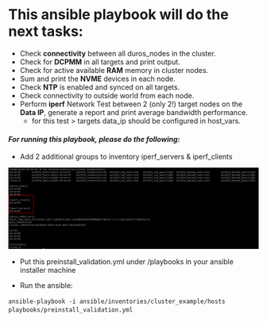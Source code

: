# This ansible playbook will do the next tasks: 

- Check **connectivity** between all duros_nodes in the cluster.
- Check for **DCPMM** in all targets and print output.  
- Check for active available **RAM** memory in cluster nodes.
- Sum and print the **NVME** devices in each node.
- Check **NTP** is enabled and synced on all targets.
- Check connectivity to outside world from each node. 
- Perform **iperf** Network Test between 2 (only 2!) target nodes on the **Data IP**, generate a report and print average bandwidth performance.
  - for this test > targets data_ip should be configured in host_vars.

 
#### *For running this playbook, please do the following:*

- Add 2 additional groups to inventory iperf_servers & iperf_clients

![](2022-03-09_16-04.png "")

- Put this preinstall_validation.yml under /playbooks in your ansible installer machine

- Run the ansible: 

`ansible-playbook -i ansible/inventories/cluster_example/hosts playbooks/preinstall_validation.yml`
